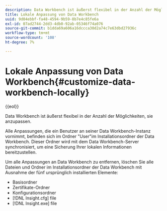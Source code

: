```yaml
---
description: Data Workbench ist äußerst flexibel in der Anzahl der Möglichkeiten, sie anzupassen.
title: Lokale Anpassung von Data Workbench
uuid: 9d04ebbf-fa48-4594-9b59-8b7e4c85fe6a
exl-id: 07ad2744-2dd3-4db0-92ab-05346f74a076
source-git-commit: b1dda69a606a16dccca30d2a74c7e63dbd27936c
workflow-type: tm+mt
source-wordcount: '108'
ht-degree: 7%

---
```


# Lokale Anpassung von Data Workbench{#customize-data-workbench-locally}

{{eol}}

Data Workbench ist äußerst flexibel in der Anzahl der Möglichkeiten, sie anzupassen.

Alle Anpassungen, die ein Benutzer an seiner Data Workbench-Instanz vornimmt, befinden sich im Ordner &quot;User&quot;im Installationsordner der Data Workbench. Dieser Ordner wird mit dem Data Workbench-Server synchronisiert, um eine Sicherung Ihrer lokalen Informationen bereitzustellen.

Um alle Anpassungen an Data Workbench zu entfernen, löschen Sie alle Dateien und Ordner im Installationsordner der Data Workbench mit Ausnahme der fünf ursprünglich installierten Elemente:

* Basisordner
* Zertifikate-Ordner
* Konfigurationsordner
* [!DNL Insight.cfg] file
* [!DNL Insight.exe] file
